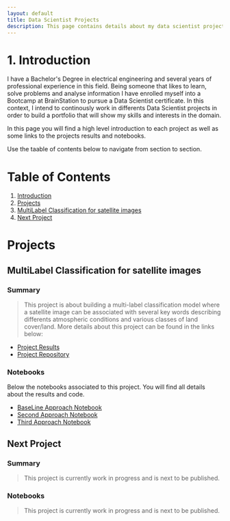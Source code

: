 ```yaml
---
layout: default
title: Data Scientist Projects
description: This page contains details about my data scientist projects
---
```


# 1. Introduction
I have a Bachelor's Degree in electrical engineering and several years of professional experience in this field. Being someone that likes to learn, solve problems and analyse information I have enrolled myself into a Bootcamp at BrainStation to pursue a Data Scientist certificate. In this context, I intend to continously work in differents Data Scientist projects in order to build a portfolio that will show my skills and interests in the domain.

In this page you will find a high level introduction to each project as well as some links to the projects results and notebooks. 

Use the taable of contents below to navigate from section to section.

# Table of Contents

1. [Introduction](#Introduction)
2. [Projects](#Projects)
3. [MultiLabel Classification for satellite images](#MultiLabel-Classification-for-satellite-images)
4. [Next Project](#Next-Project)

# Projects
## MultiLabel Classification for satellite images
### Summary
> This project is about building a multi-label classification model where a satellite image can be associated with several key words describing differents atmospheric conditions and various classes of land cover/land. More details about this project can be found in the links below:
*   [Project Results](./MultiLabel_ClassificationProject.html)
*   [Project Repository](https://github.com/brunilda-sa/multilabel_classification)

### Notebooks
Below the notebooks associated to this project. You will find all details about the results and code.
*   [BaseLine Approach Notebook](https://nbviewer.jupyter.org/github/brunilda-sa/multilabel_classification/blob/master/Capstone_BaselineAndSecondApproach.ipynb)
*   [Second Approach Notebook](https://nbviewer.jupyter.org/github/brunilda-sa/multilabel_classification/blob/master/Capstone_BaselineAndSecondApproach.ipynb)
*   [Third Approach Notebook](https://nbviewer.jupyter.org/github/brunilda-sa/multilabel_classification/blob/master/Capstone_ThirdApproach.ipynb)

## Next Project
### Summary
> This project is currently work in progress and is next to be published.

### Notebooks
> This project is currently work in progress and is next to be published.












